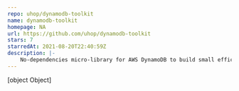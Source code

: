 ```yaml
---
repo: uhop/dynamodb-toolkit
name: dynamodb-toolkit
homepage: NA
url: https://github.com/uhop/dynamodb-toolkit
stars: 7
starredAt: 2021-08-20T22:40:59Z
description: |-
    No-dependencies micro-library for AWS DynamoDB to build small efficient RESTful APIs and high-performance command-line utilities.
---
```


[object Object]
